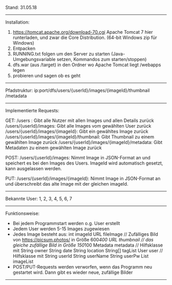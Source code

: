 Stand: 31.05.18

-----------------------------------------------------------
Installation:

1. https://tomcat.apache.org/download-70.cgi
Apache Tomcat 7 hier runterladen, und zwar die Core Distribution. (64-bit Windows zip für Windows)
2. Entpacken
3. RUNNING.txt folgen um den Server zu starten (Java-Umgebungsvariable setzen, Kommandos zum starten/stoppen)
4. dfs.war (aus /target) in den Ordner wo Apache Tomcat liegt /webapps legen
5. probieren und sagen ob es geht

------------------------------------------------------------
Pfadstruktur: 
ip:port/dfs/users/{userId}/images/{imageId}/thumbnail
						  /metadata

------------------------------------------------------------
Implementierte Requests:

GET: 	/users : Gibt alle Nutzer mit allen Images und allen Details zurück
	/users/{userId}/images: Gibt alle Images vom gewählten User zurück
	/users/{userId}/images/{imageId}: Gibt ein gewähltes Image zurück
	/users/{userId}/images/{imageId}/thumbnail: Gibt Thumbnail zu einem gewählten Image zurück
	/users/{userId}/images/{imageId}/metadata: Gibt Metadaten zu einem gewählten Image zurück

POST:	/users/{userId}/images: Nimmt Image in JSON-Format an und speichert es bei den Images des Users. 
				ImageId wird automatisch gesetzt, kann ausgelassen werden.
	
PUT:	/users/{userId}/images/{imageId}: Nimmt Image in JSON-Format an und überschreibt das alte Image mit der gleichen imageId.

------------------------------------------------------------
Bekannte User:
1, 2, 3, 4, 5, 6, 7

------------------------------------------------------------
Funktionsweise:
- Bei jedem Programmstart werden o.g. User erstellt
- Jedem User werden 5-15 Images zugewiesen
- Jedes Image besteht aus:
	int imageId
	URL fileImage // Zufälliges Bild von https://picsum.photos/ in Größe 600*400
	URL thumbnail // das gleiche zufällige Bild in Größe 150*100
	Metadata metadata // Hilfsklasse mit 	String owner
						String date
						String location
						String[] tagList
	User user // Hilfsklasse mit 	String userId
					String userName
					String userPw
					List<Image> imageList
- POST/PUT-Requests werden verworfen, wenn das Programm neu gestartet wird. Dann gibt es wieder neue, zufällige Bilder

------------------------------------------------------------
